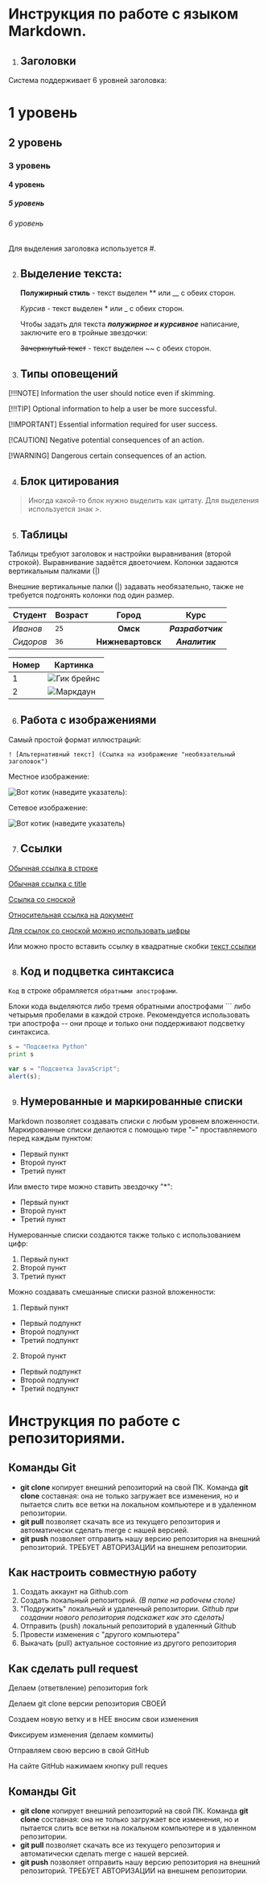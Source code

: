 # Инструкция по работе с языком Markdown.

1. ## Заголовки

Система поддерживает 6 уровней заголовка:
# 1 уровень
## 2 уровень 
### 3 уровень
#### 4 уровень
##### 5 уровень
###### 6 уровень
Для выделения заголовка используется #.

2. ## Выделение текста:

    **Полужирный стиль** - текст выделен ** или __ с обеих сторон.
  
    *Курсив* - текст выделен * или _ с обеих сторон.

    Чтобы задать для текста ***полужирное и курсивное*** написание, заключите его в тройные звездочки:
 
    ~~Зачеркнутый текст~~ - текст выделен ~~ с обеих сторон.

3. ## Типы оповещений

[!!!NOTE]
Information the user should notice even if skimming.

[!!!TIP] 
Optional information to help a user be more successful.

[!IMPORTANT]
Essential information required for user success.

[!CAUTION]
Negative potential consequences of an action.

[!WARNING]
Dangerous certain consequences of an action.

4. ## Блок цитирования

> Иногда какой-то блок нужно выделить как цитату. Для выделения используется знак >.

5. ## Таблицы

Таблицы требуют заголовок и настройки выравнивания (второй строкой). Выравнивание задаётся двоеточием. Колонки задаются вертикальным палками (|)

Внешние вертикальные палки (|) задавать необязательно, также не требуется подгонять колонки под один размер. 

Студент | Возраст | Город | Курс |
--- | --- | :---: |:---:
*Иванов* | `25` | **Омск**| ***Разработчик***
*Сидоров* | `36` | **Нижневартовск** | ***Аналитик***

Номер | Картинка
--- | ---
1 | ![Гик брейнс](1.png)
2 | ![Маркдаун](2.png)

6. ## Работа с изображениями

Самый простой формат иллюстраций:

`! [Альтернативный текст] (Ссылка на изображение "необязательный заголовок")`

Местное изображение:

![Вот котик (наведите указатель):](Котик.jpg "Я учусь")
 
Сетевое изображение:

![Вот котик (наведите указатель)](https://cs12.pikabu.ru/post_img/big/2021/07/09/5/162581354815237509.jpg "Все ты можешь!")

7. ## Ссылки
[Обычная ссылка в строке](https://docs.microsoft.com/ru-ru/contribute/how-to-write-links)

[Обычная ссылка с title](https://www.google.com "Сайт Google")

[Ссылка со сноской][Произвольный регистронезависимый текст]

[Относительная ссылка на документ](../blob/master/LICENSE)

[Для ссылок со сноской можно использовать цифры][1]

Или можно просто вставить ссылку в квадратные скобки [текст ссылки]


[произвольный регистронезависимый текст]: https://docs.microsoft.com/ru-ru/contribute/how-to-write-links
[1]: http://slashdot.org
[текст ссылки]: http://www.reddit.com

8. ## Код и подцветка синтаксиса
`Код` в строке обрамляется `обратными апострофами`.

Блоки кода выделяются либо тремя обратными апострофами ``` либо четырьмя пробелами в каждой строке. Рекомендуется использовать три апострофа -- они проще и только они поддерживают подсветку синтаксиса.
```python
s = "Подсветка Python"
print s
```
```javascript
var s = "Подсветка JavaScript";
alert(s);
```
9. ## Нумерованные и маркированные списки
Markdown позволяет создавать списки с любым уровнем вложенности.
Маркированные списки делаются с помощью тире "**-**" проставляемого перед каждым пунктом:
- Первый пункт
- Второй пункт
- Третий пункт 

Или вместо тире можно ставить звездочку "*":
* Первый пункт 
* Второй пункт
* Третий пункт

Нумерованные списки создаются также только с использованием цифр:
1. Первый пункт
2. Второй пункт
3. Третий пункт

Можно создавать смешанные списки разной вложенности:
1. Первый пункт
- Первый подпункт
- Второй подпункт
- Третий подпункт
2. Второй пункт 
* Первый подпункт
* Второй подпункт
* Третий подпункт

# Инструкция по работе с репозиториями.
## Команды Git

 - **git clone** копирует внешний репозиторий на свой ПК.
Команда **git clone** составная: она не только 
загружает все изменения, но и пытается слить 
все ветки на локальном компьютере и в удаленном репозитории.
- **git pull** позволяет скачать все из текущего репозитория и автоматически сделать merge с нашей версией.
- **git push** позволяет отправить нашу 
версию репозитория на внешний репозиторий. ТРЕБУЕТ АВТОРИЗАЦИИ на внешнем репозитории.

## Как настроить совместную работу
1. Создать аккаунт на Github.com
2. Создать локальный репозиторий. *(В папке на рабочем столе)* 
3. "Подружить" локальный и удаленный репозитории.  *Github  при создании нового репозитория подскажет как это сделать)*
4. Отправить (push) локальный репозиторий в удаленный Github 
5. Провести изменения с "другого компьютера"
6. Выкачать (pull) актуальное состояние из другого репозитория

## Как сделать pull request
Делаем   (ответвление) репозитория fork

Делаем git clone   версии репозитория СВОЕЙ

Создаем новую ветку и в НЕЕ вносим свои изменения

Фиксируем изменения (делаем коммиты)

Отправляем свою версию в свой GitHub

На сайте GitHub нажимаем кнопку pull reques

## Команды Git

 - **git clone** копирует внешний репозиторий на свой ПК.
Команда **git clone** составная: она не только 
загружает все изменения, но и пытается слить 
все ветки на локальном компьютере и в удаленном репозитории.
- **git pull** позволяет скачать все из текущего репозитория и автоматически сделать merge с нашей версией.
- **git push** позволяет отправить нашу 
версию репозитория на внешний репозиторий. ТРЕБУЕТ АВТОРИЗАЦИИ на внешнем репозитории.


